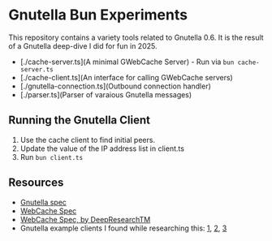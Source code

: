 # Gnutella Bun Experiments

This repository contains a variety tools related to Gnutella 0.6. It is the result of a Gnutella deep-dive I did for fun in 2025.

- [./cache-server.ts](A minimal GWebCache Server) - Run via `bun cache-server.ts`
- [./cache-client.ts](An interface for calling GWebCache servers)
- [./gnutella-connection.ts](Outbound connection handler)
- [./parser.ts](Parser of varaious Gnutella messages)

## Running the Gnutella Client

1. Use the cache client to find initial peers.
2. Update the value of the IP address list in client.ts
3. Run `bun client.ts`

## Resources

- [Gnutella spec](./docs/Gnutella-0.6-spec.txt)
- [WebCache Spec](https://shareaza.sourceforge.net/mediawiki/GWC_specs)
- [WebCache Spec, by DeepResearchTM](./docs/gwebcache-spec.md)
- Gnutella example clients I found while researching this: [1](https://github.com/comick/mini-gnutella), [2](https://github.com/advait/crepe), [3](https://github.com/thapam/gnutella-client)
